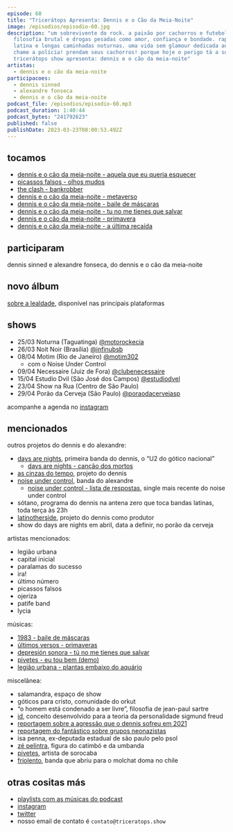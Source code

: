 ```yaml
---
episode: 60
title: "Tricerátops Apresenta: Dennis e o Cão da Meia-Noite"
image: /episodios/episodio-60.jpg
description: "um sobrevivente do rock. a paixão por cachorros e futebol.
  filosofia brutal e drogas pesadas como amor, confiança e bondade. rap, música
  latina e longas caminhadas noturnas. uma vida sem glamour dedicada ao som.
  chame a polícia! prendam seus cachorros! porque hoje o perigo tá a solta e o
  tricerátops show apresenta: dennis e o cão da meia-noite"
artistas:
  - dennis e o cão da meia-noite
participacoes:
  - dennis sinned
  - alexandre fonseca
  - dennis e o cão da meia-noite
podcast_file: /episodios/episodio-60.mp3
podcast_duration: 1:40:44
podcast_bytes: "241792623"
published: false
publishDate: 2023-03-23T08:00:53.492Z
---
```

## tocamos

* [dennis e o cão da meia-noite - aquela que eu queria esquecer](https://www.youtube.com/watch?v=xBLGL2VtqUI)
* [picassos falsos - olhos mudos](https://www.youtube.com/watch?v=w5XVhhWnYbc)
* [the clash - bankrobber](https://www.youtube.com/watch?v=harsD9auGPk)
* [dennis e o cão da meia-noite - metaverso](https://www.youtube.com/watch?v=PO19ETIcFLs)
* [dennis e o cão da meia-noite - baile de máscaras](https://www.youtube.com/watch?v=dL79aMHkO3o)
* [dennis e o cão da meia-noite - tu no me tienes que salvar](https://www.youtube.com/watch?v=5rYGrg61Ov0)
* [dennis e o cão da meia-noite - primavera](https://www.youtube.com/watch?v=iPD_0yNjinA)
* [dennis e o cão da meia-noite - a última recaída](https://www.youtube.com/watch?v=lcegrHNDRew)

## participaram

dennis sinned e alexandre fonseca, do dennis e o cão da meia-noite

## novo álbum

[sobre a lealdade](https://found.ee/sobrelealdade), disponível nas principais plataformas

## shows

* 25/03 Noturna (Taguatinga) [@motorockecia](https://www.instagram.com/motorockecia/)
* 26/03 Noit Noir (Brasília) [@infinubsb](https://www.instagram.com/infinubsb/)
* 08/04 Motim (Rio de Janeiro) [@motim302](https://www.instagram.com/motim302/)
  * com o Noise Under Control
* 09/04 Necessaire (Juiz de Fora) [@clubenecessaire](https://www.instagram.com/clubenecessaire/)
* 15/04 Estudio Dvil (São José dos Campos) [@estudiodvel](https://www.instagram.com/estudiodvel/)
* 23/04 Show na Rua (Centro de São Paulo)
* 29/04 Porão da Cerveja (São Paulo) [@poraodacervejasp](https://www.instagram.com/poraodacervejasp/)

acompanhe a agenda no [instagram](https://www.instagram.com/p/CpS3xPApWjF/)

## mencionados

outros projetos do dennis e do alexandre:

* [days are nights](https://daysarenights.bandcamp.com/), primeira banda do dennis, o “U2 do gótico nacional”
  * [days are nights - canção dos mortos](https://www.youtube.com/watch?v=chHq4So5aEk)
* [as cinzas do tempo](https://ascinzasdotempo.bandcamp.com), projeto do dennis
* [noise under control](https://www.instagram.com/noiseundercontrol/), banda do alexandre
  * [noise under control - lista de respostas](https://www.youtube.com/watch?v=BVOf6k13xms), single mais recente do noise under control
* sótano, programa do dennis na antena zero que toca bandas latinas, toda terça às 23h
* [latinotherside](https://www.instagram.com/latinotherside/), projeto do dennis como produtor
* show do days are nights em abril, data a definir, no porão da cerveja

artistas mencionados:

* legião urbana
* capital inicial
* paralamas do sucesso
* ira!
* último número
* picassos falsos
* ojeriza
* patife band
* lycia

músicas:

* [1983 - baile de máscaras](https://www.youtube.com/watch?v=NrqshO5f-yI)
* [últimos versos - primaveras](https://www.youtube.com/watch?v=xsSyry_rGGY)
* [depresión sonora - tú no me tienes que salvar](https://www.youtube.com/watch?v=bFyn4iayYDY)
* [pivetes - eu tou bem (demo)](https://pivetes.bandcamp.com/track/eu-tou-bem-demo)
* [legião urbana - plantas embaixo do aquário](https://www.youtube.com/watch?v=GSX2cKEAk0Q)

miscelânea:

* salamandra, espaço de show
* góticos para cristo, comunidade do orkut
* “o homem está condenado a ser livre”, filosofia de jean-paul sartre
* [id](https://pt.wikipedia.org/wiki/Id), conceito desenvolvido para a teoria da personalidade sigmund freud
* [reportagem sobre a agressão que o dennis sofreu em 2021](https://g1.globo.com/sp/sao-paulo/noticia/2021/11/23/musico-punk-diz-ter-sido-agredido-por-grupo-neonazista-em-frente-a-bar-em-sp-frequentado-por-antifascistas-policia-investiga.ghtml)
* [reportagem do fantástico sobre grupos neonazistas](https://globoplay.globo.com/v/10215149/)
* isa penna, ex-deputada estadual de são paulo pelo psol
* [zé pelintra](https://pt.wikipedia.org/wiki/Z%C3%A9_Pelintra), figura do catimbó e da umbanda
* [pivetes](https://pivetes.bandcamp.com/music), artista de sorocaba
* [friolento](https://www.instagram.com/friolentomusica/), banda que abriu para o molchat doma no chile

## otras cositas más

* [playlists com as músicas do podcast](https://www.triceratops.show/playlists/)
* [instagram](https://www.instagram.com/triceratops.show/)
* [twitter](https://twitter.com/TriceratopsShow/)
* nosso email de contato é `contato@triceratops.show`
